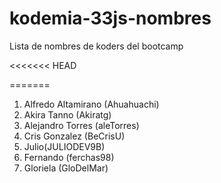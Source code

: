 # kodemia-33js-nombres

Lista de nombres de koders del bootcamp

<<<<<<< HEAD








=======
1. Alfredo Altamirano (Ahuahuachi)
2. Akira Tanno (Akiratg)
3. Alejandro Torres (aleTorres)
4. Cris Gonzalez (BeCrisU)
5. Julio(JULIODEV9B)
6. Fernando (ferchas98)
7. Gloriela (GloDelMar)
